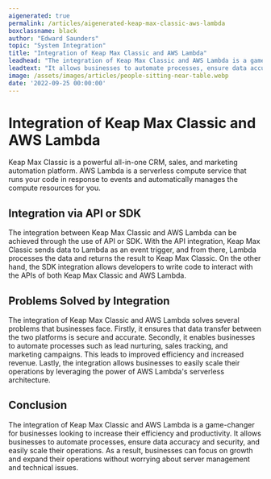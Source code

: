 ```yaml
---
aigenerated: true
permalink: /articles/aigenerated-keap-max-classic-aws-lambda
boxclassname: black
author: "Edward Saunders"
topic: "System Integration"
title: "Integration of Keap Max Classic and AWS Lambda"
leadhead: "The integration of Keap Max Classic and AWS Lambda is a game-changer for businesses looking to increase their efficiency and productivity"
leadtext: "It allows businesses to automate processes, ensure data accuracy and security, and easily scale their operations. As a result, businesses can focus on growth and expand their operations without worrying about server management and technical issues."
image: /assets/images/articles/people-sitting-near-table.webp
date: '2022-09-25 00:00:00'
---
```

<div class="arttext">  <h1>Integration of Keap Max Classic and AWS Lambda</h1>
  <p>Keap Max Classic is a powerful all-in-one CRM, sales, and marketing automation platform. AWS Lambda is a serverless compute service that runs your code in response to events and automatically manages the compute resources for you.</p>
  
  <h2>Integration via API or SDK</h2>
  <p>The integration between Keap Max Classic and AWS Lambda can be achieved through the use of API or SDK. With the API integration, Keap Max Classic sends data to Lambda as an event trigger, and from there, Lambda processes the data and returns the result to Keap Max Classic. On the other hand, the SDK integration allows developers to write code to interact with the APIs of both Keap Max Classic and AWS Lambda.</p>
  
  <h2>Problems Solved by Integration</h2>
  <p>The integration of Keap Max Classic and AWS Lambda solves several problems that businesses face. Firstly, it ensures that data transfer between the two platforms is secure and accurate. Secondly, it enables businesses to automate processes such as lead nurturing, sales tracking, and marketing campaigns. This leads to improved efficiency and increased revenue. Lastly, the integration allows businesses to easily scale their operations by leveraging the power of AWS Lambda's serverless architecture.</p>
  
  <h2>Conclusion</h2>
  <p>The integration of Keap Max Classic and AWS Lambda is a game-changer for businesses looking to increase their efficiency and productivity. It allows businesses to automate processes, ensure data accuracy and security, and easily scale their operations. As a result, businesses can focus on growth and expand their operations without worrying about server management and technical issues.</p>
</div>